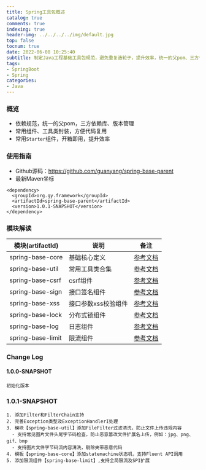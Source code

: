 ```yaml
---
title: Spring工具包概述
catalog: true
comments: true
indexing: true
header-img: ../../../../img/default.jpg
top: false
tocnum: true
date: 2022-06-08 10:25:40
subtitle: 制定Java工程基础工具包规范，避免重复造轮子，提升效率，统一的父pom、三方依赖库及版本管理
tags:
- SpringBoot
- Spring
categories:
- Java
---
```


### 概览
- 依赖规范，统一的父pom，三方依赖库、版本管理
- 常用组件、工具类封装，方便代码复用
- 常用`Starter`组件，开箱即用，提升效率

### 使用指南
- Github源码：https://github.com/guanyang/spring-base-parent
- 最新Maven坐标
```
<dependency>
  <groupId>org.gy.framework</groupId>
  <artifactId>spring-base-parent</artifactId>
  <version>1.0.1-SNAPSHOT</version>
</dependency>
```

### 模块解读
| 模块(artifactId)    | 说明          | 备注                                                                                     |
|-------------------|-------------|----------------------------------------------------------------------------------------|
| spring-base-core  | 基础核心定义      | [参考文档](https://note.xcloudapi.com/2022/06/08/Spring%E5%B7%A5%E5%85%B7%E5%8C%85-core/)  |
| spring-base-util  | 常用工具类合集     | [参考文档](https://note.xcloudapi.com/2022/06/08/Spring%E5%B7%A5%E5%85%B7%E5%8C%85-util/)  |
| spring-base-csrf  | csrf组件      | [参考文档](https://note.xcloudapi.com/2022/06/08/Spring%E5%B7%A5%E5%85%B7%E5%8C%85-csrf/)  |
| spring-base-sign  | 接口签名组件      | [参考文档](https://note.xcloudapi.com/2022/06/08/Spring%E5%B7%A5%E5%85%B7%E5%8C%85-sign/)  |
| spring-base-xss   | 接口参数xss校验组件 | [参考文档](https://note.xcloudapi.com/2022/06/08/Spring%E5%B7%A5%E5%85%B7%E5%8C%85-xss/)   |
| spring-base-lock  | 分布式锁组件      | [参考文档](https://note.xcloudapi.com/2022/06/08/Spring%E5%B7%A5%E5%85%B7%E5%8C%85-lock/)  |
| spring-base-log   | 日志组件        | [参考文档](https://note.xcloudapi.com/2022/06/08/Spring%E5%B7%A5%E5%85%B7%E5%8C%85-log/)   |
| spring-base-limit | 限流组件        | [参考文档](https://note.xcloudapi.com/2022/06/08/Spring%E5%B7%A5%E5%85%B7%E5%8C%85-limit/) |

### Change Log
#### 1.0.0-SNAPSHOT
```
初始化版本
```

### 1.0.1-SNAPSHOT
```
1. 添加Filter和FilterChain支持
2. 完善Exception类型及ExceptionHandlerI处理
3. 模块【spring-base-util】添加FileFilter过滤清洗，防止文件上传违规内容
  - 支持常见图片文件头尾字节码检查，防止恶意篡改文件扩展名上传，例如：jpg、png、gif、bmp
  - 支持图片文件字节码流内容清洗，剔除夹带恶意代码
4. 模板【spring-base-core】添加statemachine状态机，支持Fluent API调用
5. 添加限流组件【spring-base-limit】,支持全局限流及SPI扩展
```
